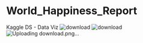 # World_Happiness_Report
Kaggle DS - Data Viz
![download](https://user-images.githubusercontent.com/118845522/218311392-ccc3eb30-2512-42ef-b970-c6230814863b.png)
![download](https://user-images.githubusercontent.com/118845522/218311406-b987753c-1b12-4cb7-bdd3-6498d0cb4601.png)
![Uploading download.png…]()
